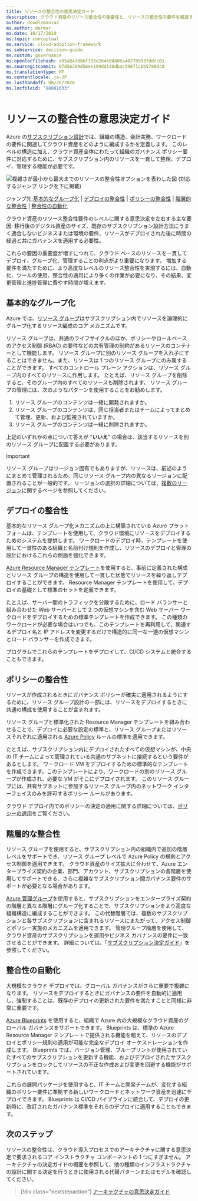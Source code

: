 ```yaml
---
title: リソースの整合性の意思決定ガイド
description: クラウド資産のリソース整合性の重要性と、リソースの整合性の要件を推進する要因について説明します。
author: doodlemania2
ms.author: dermar
ms.date: 10/17/2019
ms.topic: conceptual
ms.service: cloud-adoption-framework
ms.subservice: decision-guide
ms.custom: governance
ms.openlocfilehash: a95a843d86f793e264604806a40270993fddcc01
ms.sourcegitcommit: 07d56209d56ee199dd148dbac59671cbb57880c0
ms.translationtype: HT
ms.contentlocale: ja-JP
ms.lasthandoff: 08/26/2020
ms.locfileid: "88881633"
---
```

# <a name="resource-consistency-decision-guide"></a>リソースの整合性の意思決定ガイド

Azure の[サブスクリプション設計](../subscriptions/index.md)では、組織の構造、会計実務、ワークロードの要件に関連してクラウド資産をどのように編成するかを定義します。 このレベルの構造に加え、クラウド資産全体にわたって組織のガバナンス ポリシー要件に対応するために、サブスクリプション内のリソースを一貫して整理、デプロイ、管理する機能が必要です。

![複雑さが最小から最大までのリソースの整合性オプションを表わした図 (対応するジャンプ リンクを下に掲載)](../../_images/decision-guides/decision-guide-resource-consistency.png)

ジャンプ先:[基本的なグループ化](#basic-grouping) | [デプロイの整合性](#deployment-consistency) | [ポリシーの整合性](#policy-consistency) | [階層的な整合性](#hierarchical-consistency) | [整合性の自動化](#automated-consistency)

クラウド資産のリソース整合性要件のレベルに関する意思決定を左右する主な要因: 移行後のデジタル資産のサイズ、既存のサブスクリプション設計方法にうまく適合しないビジネスまたは環境の要件、リソースがデプロイされた後に時間の経過と共にガバナンスを適用する必要性。

これらの要因の重要度が増すにつれて、クラウド ベースのリソースを一貫してデプロイ、グループ化、管理することの利点がより重要になります。 増加する要件を満たすために、より高度なレベルのリソース整合性を実現するには、自動化、ツールの使用、整合性の適用により多くの作業が必要になり、その結果、変更管理と進捗管理に費やす時間が増えます。

## <a name="basic-grouping"></a>基本的なグループ化

Azure では、[リソース グループ](/azure/azure-resource-manager/management/overview#resource-groups)はサブスクリプション内でリソースを論理的にグループ化するリソース編成のコア メカニズムです。

リソース グループは、共通のライフサイクルのほか、ポリシーやロールベースのアクセス制御 (RBAC) の要件などの共有管理の制約があるリソースのコンテナーとして機能します。 リソース グループに別のリソース グループを入れ子にすることはできません。また、リソースは 1 つのリソース グループにのみ属することができます。 すべてのコントロール プレーン アクションは、リソース グループ内のすべてのリソースに作用します。 たとえば、リソース グループを削除すると、そのグループ内のすべてのリソースも削除されます。 リソース グループの管理には、次のようなパターンを使用することをお勧めします。

1. リソース グループのコンテンツは一緒に開発されますか。
1. リソース グループのコンテンツは、同じ担当者またはチームによってまとめて管理、更新、および監視されていますか。
1. リソース グループのコンテンツは一緒に削除されますか。

上記のいずれかの点について答えが "**いいえ**" の場合は、該当するリソースを別のリソース グループに配置する必要があります。

> [!IMPORTANT]
> リソース グループはリージョン固有でもありますが、リソースは、前述のようにまとめて管理されるため、同じリソース グループ内の異なるリージョンに配置されることが一般的です。 リージョンの選択の詳細については、[複数のリージョン](../../migrate/azure-best-practices/multiple-regions.md)に関するページを参照してください。

## <a name="deployment-consistency"></a>デプロイの整合性

基本的なリソース グループ化メカニズムの上に構築されている Azure プラットフォームは、テンプレートを使用して、クラウド環境にリソースをデプロイするためのシステムを提供します。 ワークロードのデプロイ時、テンプレートを使用して一貫性のある組織と名前付け規則を作成し、リソースのデプロイと管理の設計におけるこれらの側面を強化できます。

[Azure Resource Manager テンプレート](/azure/azure-resource-manager/templates/overview)を使用すると、事前に定義された構成とリソース グループの構造を使用して一貫した状態でリソースを繰り返しデプロイすることができます。 Resource Manager テンプレートを使用して、デプロイの基礎として標準のセットを定義できます。

たとえば、サーバー間のトラフィックを分散するために、ロード バランサーと組み合わせた Web サーバーとして 2 つの仮想マシンを含む Web サーバー ワークロードをデプロイするための標準テンプレートを作成できます。 この種類のワークロードが必要な場合はいつでも、このテンプレートを再利用して、関連するデプロイ名と IP アドレスを変更するだけで構造的に同一な一連の仮想マシンとロード バランサーを作成できます。

プログラムでこれらのテンプレートをデプロイして、CI/CD システムと統合することもできます。

## <a name="policy-consistency"></a>ポリシーの整合性

リソースが作成されるときにガバナンス ポリシーが確実に適用されるようにするために、リソース グループ設計の一部には、リソースをデプロイするときに共通の構成を使用することが含まれます。

リソース グループと標準化された Resource Manager テンプレートを組み合わせることで、デプロイに必要な設定の標準と、リソース グループまたはリソースそれぞれに適用される [Azure Policy](/azure/governance/policy/overview) ルールの標準を適用できます。

たとえば、サブスクリプション内にデプロイされたすべての仮想マシンが、中央の IT チームによって管理されている共通のサブネットに接続するという要件があるとします。 ワークロード VM をデプロイするための標準的なテンプレートを作成できます。このテンプレートにより、ワークロードの別のリソース グループが作成され、必要な VM がそこにデプロイされます。 このリソース グループには、共有サブネットに参加するリソース グループ内のネットワーク インターフェイスのみを許可するポリシー ルールがあります。

クラウド デプロイ内でのポリシーの決定の適用に関する詳細については、[ポリシーの適用](../policy-enforcement/index.md)をご覧ください。

## <a name="hierarchical-consistency"></a>階層的な整合性

リソース グループを使用すると、サブスクリプション内の組織内で追加の階層レベルをサポートでき、リソース グループ レベルで Azure Policy の規則とアクセス制御を適用できます。 クラウド資産のサイズ拡大に合わせて、Azure エンタープライズ契約の企業、部門、アカウント、サブスクリプションの各階層を使用してサポートできる、さらに複雑なサブスクリプション間ガバナンス要件のサポートが必要となる場合があります。

[Azure 管理グループ](/azure/governance/management-groups)を使用すると、サブスクリプションをエンタープライズ契約の階層と異なる階層にグループ化することで、サブスクリプションをより高度な組織構造に編成することができます。 この代替階層では、複数のサブスクリプションと各サブスクリプションに含まれるリソースにまたがって、アクセス制御とポリシー実施のメカニズムを適用できます。 管理グループ階層を使用して、クラウド資産のサブスクリプションを運用やビジネス ガバナンスの要件に一致させることができます。 詳細については、「[サブスクリプション決定ガイド](../subscriptions/index.md)」を参照してください。

## <a name="automated-consistency"></a>整合性の自動化

大規模なクラウド デプロイでは、グローバル ガバナンスがさらに重要で複雑になります。 リソースをデプロイするときにガバナンスの要件を自動的に適用し、強制することは、既存のデプロイの更新された要件を満たすことと同様に非常に重要です。

[Azure Blueprints](/azure/governance/blueprints/overview) を使用すると、組織で Azure 内の大規模なクラウド資産のグローバル ガバナンスをサポートできます。 Blueprints は、標準の Azure Resource Manager テンプレートで提供される機能を超えて、リソースのデプロイとポリシー規則の適用が可能な完全なデプロイ オーケストレーションを作成します。 Blueprints では、バージョン管理、ブループリントが使用されていたすべてのサブスクリプションを更新する機能、およびデプロイされたサブスクリプションをロックしてリソースの不正な作成および変更を回避する機能がサポートされています。

これらの展開パッケージを使用すると、IT チームと開発チームが、変化する組織のポリシー要件に準拠する新しいワークロードとネットワーク資産を迅速にデプロイできます。 Blueprints は CI/CD パイプラインに統合して、デプロイの更新時に、改訂されたガバナンス標準をそれらのデプロイに適用することもできます。

## <a name="next-steps"></a>次のステップ

リソースの整合性は、クラウド導入プロセスでのアーキテクチャに関する意思決定で要求されるコア インストラクチャ コンポーネントの 1 つにすぎません。 アーキテクチャの決定ガイドの概要を参照して、他の種類のインフラストラクチャの設計に関する決定を行うときに使用される代替パターンまたはモデルを確認してください。

> [!div class="nextstepaction"]
> [アーキテクチャの意思決定ガイド](../index.md)
